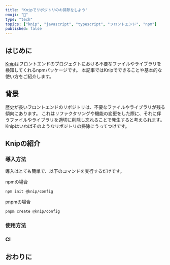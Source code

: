 ```yaml
---
title: "Knipでリポジトリのお掃除をしよう"
emoji: "🧹"
type: "tech"
topics: ["knip", "javascript", "typescript", "フロントエンド", "npm"]
published: false
---
```


## はじめに

[Knip](https://knip.dev/)はフロントエンドのプロジェクトにおける不要なファイルやライブラリを検知してくれるnpmパッケージです。
本記事ではKnipでできることや基本的な使い方をご紹介します。

## 背景

歴史が長いフロントエンドのリポジトリは、不要なファイルやライブラリが残る傾向にあります。
これはリファクタリングや機能の変更をした際に、それに伴うファイルやライブラリを適切に削除し忘れることで発生すると考えられます。
Knipはいわばそのようなリポジトリの掃除にうってつけです。

## Knipの紹介

### 導入方法

導入はとても簡単で、以下のコマンドを実行するだけです。

npmの場合

```zsh
npm init @knip/config
```

pnpmの場合

```zsh
pnpm create @knip/config
```

### 使用方法

### CI

## おわりに
